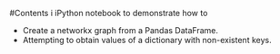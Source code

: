 #Contents
i
iPython notebook to demonstrate how to 

* Create a networkx graph from a Pandas DataFrame.
* Attempting to obtain values of a dictionary with non-existent keys.

